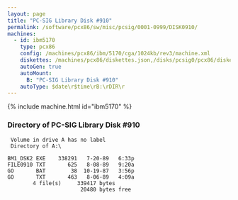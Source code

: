 ```yaml
---
layout: page
title: "PC-SIG Library Disk #910"
permalink: /software/pcx86/sw/misc/pcsig/0001-0999/DISK0910/
machines:
  - id: ibm5170
    type: pcx86
    config: /machines/pcx86/ibm/5170/cga/1024kb/rev3/machine.xml
    diskettes: /machines/pcx86/diskettes.json,/disks/pcsig0/pcx86/diskettes.json
    autoGen: true
    autoMount:
      B: "PC-SIG Library Disk #910"
    autoType: $date\r$time\rB:\rDIR\r
---
```


{% include machine.html id="ibm5170" %}

### Directory of PC-SIG Library Disk #910

     Volume in drive A has no label
     Directory of A:\

    BM1_DSK2 EXE    338291   7-20-89   6:33p
    FILE0910 TXT       625   8-08-89   9:20a
    GO       BAT        38  10-19-87   3:56p
    GO       TXT       463   8-06-89   4:09a
            4 file(s)     339417 bytes
                           20480 bytes free
